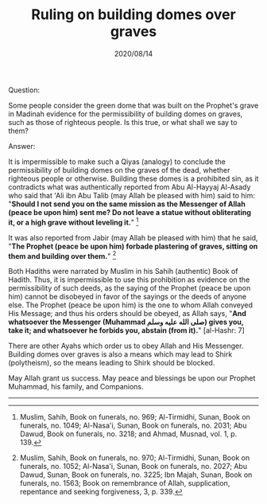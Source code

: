 ﻿---
layout: post
title: "Ruling on building domes over graves"
publisher: "alsalafiyyah@icloud.com"
source: "Fatawa al-Lajnah ad-Daimah no. 8263-4"
category: [funerals, alifta, bidah]
hijri: Dhul-Hijjah 24, 1441 AH
date: 2020/08/14
shaykhs: 
 - Shaykh Abdul-Aziz ibn Baz
 - Shaykh Abdul-Razzaq al-Afify
 - Shaykh Abdullah ibn Qa'ud
---


Question:

Some people consider the green dome that was built on the Prophet's grave in Madinah evidence for the permissibility of building domes on graves, such as those of righteous people. Is this true, or what shall we say to them?

Answer: 

It is impermissible to make such a Qiyas (analogy) to conclude the permissibility of building domes on the graves of the dead, whether righteous people or otherwise. Building these domes is a prohibited sin, as it contradicts what was authentically reported from Abu Al-Hayyaj Al-Asady who said that 'Ali ibn Abu Talib (may Allah be pleased with him) said to him: "**Should I not send you on the same mission as the Messenger of Allah (peace be upon him) sent me? Do not leave a statue without obliterating it, or a high grave without leveling it.**" [^1]

It was also reported from Jabir (may Allah be pleased with him) that he said, "**The Prophet (peace be upon him) forbade plastering of graves, sitting on them and building over them.**" [^2]

Both Hadiths were narrated by Muslim in his Sahih (authentic) Book of Hadith. Thus, it is impermissible to use this prohibition as evidence on the permissibility of such deeds, as the saying of the Prophet (peace be upon him) cannot be disobeyed in favor of the sayings or the deeds of anyone else. The Prophet (peace be upon him) is the one to whom Allah conveyed His Message; and thus his orders should be obeyed, as Allah says, "**And whatsoever the Messenger (Muhammad صلى الله عليه وسلم) gives you, take it; and whatsoever he forbids you, abstain (from it).**" [al-Hashr: 7]

There are other Ayahs which order us to obey Allah and His Messenger. Building domes over graves is also a means which may lead to Shirk (polytheism), so the means leading to Shirk should be blocked.

May Allah grant us success. May peace and blessings be upon our Prophet Muhammad, his family, and Companions.

---
[^1]: Muslim, Sahih, Book on funerals, no. 969; Al-Tirmidhi, Sunan, Book on funerals, no. 1049; Al-Nasa'i, Sunan, Book on funerals, no. 2031; Abu Dawud, Book on funerals, no. 3218; and Ahmad, Musnad, vol. 1, p. 139.
[^2]: Muslim, Sahih, Book on funerals, no. 970; Al-Tirmidhi, Sunan, Book on funerals, no. 1052; Al-Nasa'i, Sunan, Book on funerals, no. 2027; Abu Dawud, Sunan, Book on funerals, no. 3225; Ibn Majah, Sunan, Book on funerals, no. 1563; Book on remembrance of Allah, supplication, repentance and seeking forgiveness, 3, p. 339.


